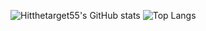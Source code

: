 ![Hitthetarget55's GitHub stats](https://github-readme-stats.vercel.app/api?username=Hitthetarget55&count_private=true&show_icons=true&theme=radical&include_all_commits=true?count_private=true)
![Top Langs](https://github-readme-stats.vercel.app/api/top-langs/?username=Hitthetarget55&show_icons=true&theme=radical)


